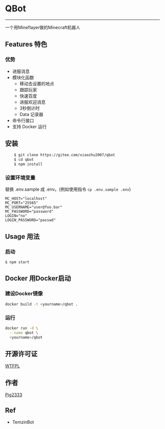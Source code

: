 # QBot
-----

一个用Mineflayer做的Minecraft机器人


## Features 特色

### 优势

  - 进服消息
  - 模块化函数
    - 移动去设置的地点
    - 跟踪玩家
    - 快速百度
    - 进服欢迎消息
    - 3秒倒计时
    - Data 记录器
  - 命令行接口
  - 支持 Docker 运行


## 安装
```bash
    $ git clone https://gitee.com/xiaozhu2007/qbot
    $ cd qbot
    $ npm install
```

### 设置环境变量

替换 .env.sample 成 .env。(例如使用指令 `cp .env.sample .env`)

```env
MC_HOST="localhost"
MC_PORT="25565"
MC_USERNAME="user@foo.bar"
MC_PASSWORD="password"
LOGIN="no"
LOGIN_PASSWORD="passwd"
```

## Usage 用法


### 启动

    $ npm start


## Docker 用Docker启动

### 建设Docker镜像

```bash
docker build -t <yourname>/qbot .
```

### 运行

```bash
docker run -d \
  --name qbot \
  <yourname>/qbot
```

## 开源许可证

[WTFPL](LICENSE)
<!-- hhh -->

## 作者

[Pig2333](https://gitee.com/xiaozhu2007)

## Ref

 * TemzinBot
